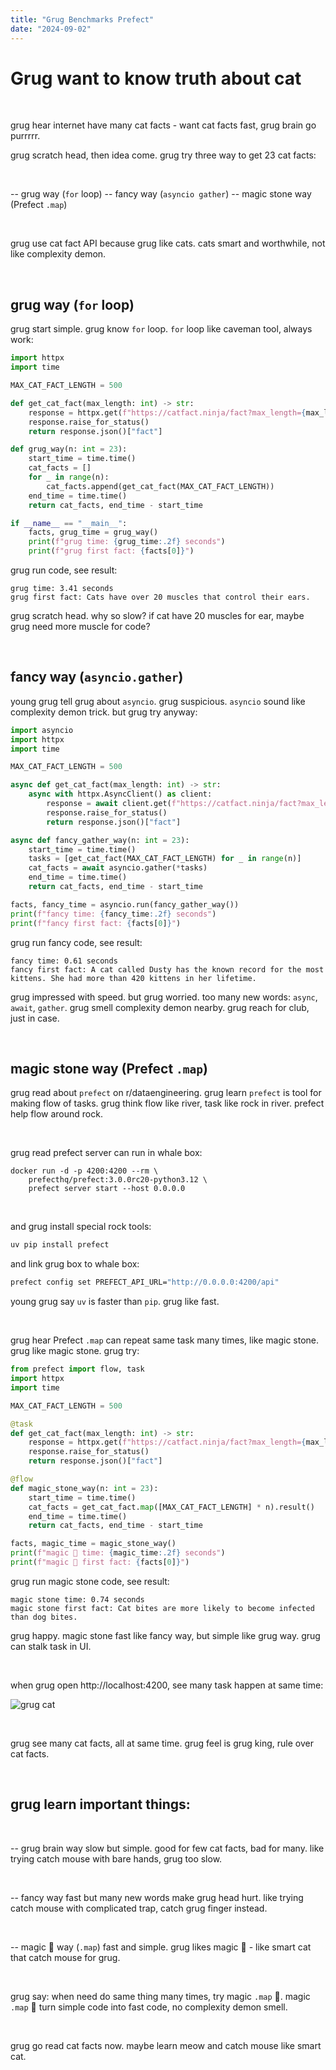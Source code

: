 ```yaml
---
title: "Grug Benchmarks Prefect"
date: "2024-09-02"
---
```


# Grug want to know truth about cat

<br>

grug hear internet have many cat facts - want cat facts fast, grug brain go purrrrr.

grug scratch head, then idea come. grug try three way to get 23 cat facts:

<br>

-- grug way (`for` loop)
-- fancy way (`asyncio gather`)
-- magic stone way (Prefect `.map`)

<br>

grug use cat fact API because grug like cats. cats smart and worthwhile, not like complexity demon.

<br>

## grug way (`for` loop)

grug start simple. grug know `for` loop. `for` loop like caveman tool, always work:

```python
import httpx
import time

MAX_CAT_FACT_LENGTH = 500

def get_cat_fact(max_length: int) -> str:
    response = httpx.get(f"https://catfact.ninja/fact?max_length={max_length}")
    response.raise_for_status()
    return response.json()["fact"]

def grug_way(n: int = 23):
    start_time = time.time()
    cat_facts = []
    for _ in range(n):
        cat_facts.append(get_cat_fact(MAX_CAT_FACT_LENGTH))
    end_time = time.time()
    return cat_facts, end_time - start_time

if __name__ == "__main__":
    facts, grug_time = grug_way()
    print(f"grug time: {grug_time:.2f} seconds")
    print(f"grug first fact: {facts[0]}")
```

grug run code, see result:

```
grug time: 3.41 seconds
grug first fact: Cats have over 20 muscles that control their ears.
```

grug scratch head. why so slow? if cat have 20 muscles for ear, maybe grug need more muscle for code?

<br>

## fancy way (`asyncio.gather`)

young grug tell grug about `asyncio`. grug suspicious. `asyncio` sound like complexity demon trick. but grug try anyway:

```python
import asyncio
import httpx
import time

MAX_CAT_FACT_LENGTH = 500

async def get_cat_fact(max_length: int) -> str:
    async with httpx.AsyncClient() as client:
        response = await client.get(f"https://catfact.ninja/fact?max_length={max_length}")
        response.raise_for_status()
        return response.json()["fact"]

async def fancy_gather_way(n: int = 23):
    start_time = time.time()
    tasks = [get_cat_fact(MAX_CAT_FACT_LENGTH) for _ in range(n)]
    cat_facts = await asyncio.gather(*tasks)
    end_time = time.time()
    return cat_facts, end_time - start_time

facts, fancy_time = asyncio.run(fancy_gather_way())
print(f"fancy time: {fancy_time:.2f} seconds")
print(f"fancy first fact: {facts[0]}")
```

grug run fancy code, see result:

```
fancy time: 0.61 seconds
fancy first fact: A cat called Dusty has the known record for the most kittens. She had more than 420 kittens in her lifetime.
```

grug impressed with speed. but grug worried. too many new words: `async`, `await`, `gather`. grug smell complexity demon nearby. grug reach for club, just in case.

<br>

## magic stone way (Prefect `.map`)


grug read about `prefect` on r/dataengineering. grug learn `prefect` is tool for making flow of tasks. grug think flow like river, task like rock in river. prefect help flow around rock.

<br>

grug read prefect server can run in whale box:

```base
docker run -d -p 4200:4200 --rm \
    prefecthq/prefect:3.0.0rc20-python3.12 \
    prefect server start --host 0.0.0.0
```

<br>

and grug install special rock tools:


```bash
uv pip install prefect
```

and link grug box to whale box:

```bash
prefect config set PREFECT_API_URL="http://0.0.0.0:4200/api"
```

young grug say `uv` is faster than `pip`. grug like fast.

<br>


grug hear Prefect `.map` can repeat same task many times, like magic stone. grug like magic stone. grug try:

```python
from prefect import flow, task
import httpx
import time

MAX_CAT_FACT_LENGTH = 500

@task
def get_cat_fact(max_length: int) -> str:
    response = httpx.get(f"https://catfact.ninja/fact?max_length={max_length}")
    response.raise_for_status()
    return response.json()["fact"]

@flow
def magic_stone_way(n: int = 23):
    start_time = time.time()
    cat_facts = get_cat_fact.map([MAX_CAT_FACT_LENGTH] * n).result()
    end_time = time.time()
    return cat_facts, end_time - start_time

facts, magic_time = magic_stone_way()
print(f"magic 🗿 time: {magic_time:.2f} seconds")
print(f"magic 🗿 first fact: {facts[0]}")
```

grug run magic stone code, see result:

```
magic stone time: 0.74 seconds
magic stone first fact: Cat bites are more likely to become infected than dog bites.
```

grug happy. magic stone fast like fancy way, but simple like grug way. grug can stalk task in UI.

<br>

when grug open http://localhost:4200, see many task happen at same time:

![grug cat](../assets/grug-run.png)

<br>

grug see many cat facts, all at same time. grug feel is grug king, rule over cat facts.

<br>

## grug learn important things:


<br>

-- grug brain way slow but simple. good for few cat facts, bad for many. like trying catch mouse with bare hands, grug too slow.

<br>

-- fancy way fast but many new words make grug head hurt. like trying catch mouse with complicated trap, catch grug finger instead.

<br>

-- magic 🗿 way (`.map`) fast and simple. grug likes magic 🗿 - like smart cat that catch mouse for grug.

<br>

grug say: when need do same thing many times, try magic `.map` 🗿. magic `.map` 🗿 turn simple code into fast code, no complexity demon smell.


<br>

grug go read cat facts now. maybe learn meow and catch mouse like smart cat.

